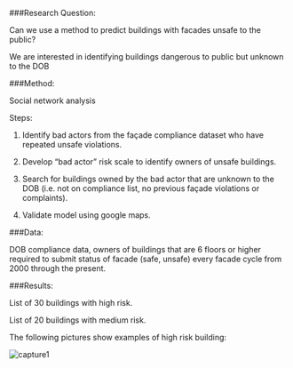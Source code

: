 ###Research Question:

Can we use a method to predict buildings with facades unsafe to the public?

We are interested in identifying buildings dangerous to public but unknown to the DOB

###Method:

Social network analysis

Steps:

1. Identify bad actors from the façade compliance dataset who have repeated unsafe violations. 

2. Develop “bad actor” risk scale to identify owners of unsafe buildings.

3. Search for buildings owned by the bad actor that are unknown to the DOB (i.e. not on compliance list, no previous façade violations or complaints).

4. Validate model using google maps.

###Data:

DOB compliance data, owners of buildings that are 6 floors or higher required to submit status of facade (safe, unsafe) every facade cycle from 2000 through the present.

###Results:

List of 30 buildings with high risk.

List of 20 buildings with medium risk.

The following pictures show examples of high risk building:

![capture1](https://cloud.githubusercontent.com/assets/11237613/23368105/b18eb61c-fcda-11e6-8f91-769c22523aca.PNG)




